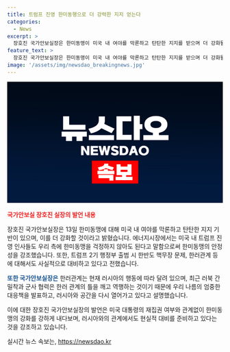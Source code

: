 ```yaml
---
title: 트럼프 진영 한미동행으로 더 강력한 지지 얻는다
categories:
  - News
excerpt: >
  장호진 국가안보실장은 한미동맹이 미국 내 여야를 막론하고 탄탄한 지지를 받으며 더 강화될 것이라고 전망했다. 또한, 트럼프 2기 행정부 출범 시 한반도의 핵무장 또는 미국의 핵우산 강화 가능성에 대해 예단할 필요는 없다고 밝혔다. 러시아와의 관계에 대해서도 염두에 둔 채 한러 관계의 향배를 결정짓는 변수로써 중요하다고 강조했다.
feature_text: >
  장호진 국가안보실장은 한미동맹이 미국 내 여야를 막론하고 탄탄한 지지를 받으며 더 강화될 것이라고 전망했다. 또한, 트럼프 2기 행정부 출범 시 한반도의 핵무장 또는 미국의 핵우산 강화 가능성에 대해 예단할 필요는 없다고 밝혔다. 러시아와의 관계에 대해서도 염두에 둔 채 한러 관계의 향배를 결정짓는 변수로써 중요하다고 강조했다.
image: '/assets/img/newsdao_breakingnews.jpg'
---
```


<p><img src="/assets/img/newsdao_breakingnews.jpg" alt="flaretime 속보" /></p>

<p><b><span style="color: #ee2323;">국가안보실 장호진 실장의 발언 내용</span></b></p>

<p>장호진 국가안보실장은 13일 한미동맹에 대해 미국 내 여야를 막론하고 탄탄한 지지 기반이 있으며, 이를 더 강화할 것이라고 밝혔습니다. 에너지시장에서는 미국 내 트럼프 진영 인사들도 우리 측에 한미동맹을 걱정하지 않아도 된다고 말함으로써 한미동맹의 안정성을 강조했습니다. 또한, 트럼프 2기 행정부 출범 시 한반도 핵무장 문제, 한러관계 등에 대해서도 사실적으로 대비하고 있다고 전했습니다.</p>

<p><b><span style="color: #1a5490;">또한 국가안보실장은</span></b> 한러관계는 현재 러시아의 행동에 따라 달려 있으며, 최근 러북 간 밀착과 군사 협력은 한러 관계의 틀을 깨고 역행하는 것이기 때문에 우리 나름의 엄중한 대응책을 발표하고, 러시아와 공간을 다시 열어가고 있다고 설명했습니다.</p>

<p>이에 대한 장호진 국가안보실장의 발언은 미국 대통령의 재집권 여부와 관계없이 한미동맹의 강화를 강하게 내다보며, 러시아와의 관계에서도 현실적 대비를 준비하고 있다는 것을 강조하고 있습니다.</p>
실시간 뉴스 속보는, <a href="https://newsdao.kr" rel="dofollow">https://newsdao.kr</a>


